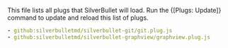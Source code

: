 This file lists all plugs that SilverBullet will load. Run the {[Plugs: Update]} command to update and reload this list of plugs.

```yaml
- github:silverbulletmd/silverbullet-git/git.plug.js
- github:silverbulletmd/silverbullet-graphview/graphview.plug.js
```